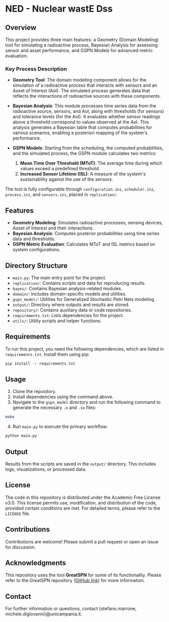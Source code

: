 # NED - Nuclear wastE Dss

## Overview

This project provides three main features: a Geometry (Domain Modeling) tool for simulating a radioactive process,
Bayesian Analysis for assessing sensor and asset performance, and GSPN Models for advanced metric evaluation.

### Key Process Description

- **Geometry Tool**: The domain modeling component allows for the simulation of a radioactive process that interacts
  with sensors and an Asset of Interest (AoI). The simulated process generates data that reflects the interactions of
  radioactive sources with these components.

- **Bayesian Analysis**: This module processes time series data from the radioactive source, sensors, and AoI, along
  with thresholds (for sensors) and tolerance levels (for the AoI). It evaluates whether sensor readings above a
  threshold correspond to values observed at the AoI. This analysis generates a Bayesian table that computes
  probabilities for various scenarios, enabling a posteriori mapping of the system's performance.

- **GSPN Models**: Starting from the scheduling, the computed probabilities, and the simulated process, the GSPN module
  calculates two metrics:
    1. **Mean Time Over Threshold (MToT)**: The average time during which values exceed a predefined threshold.
    2. **Increased Sensor Lifetime (ISL)**: A measure of the system's sustainability against the use of the sensors.

The tool is fully configurable through `configuration.ini`, `scheduler.ini`, `process.ini`, and `sensors.ini`, placed
in `replication/`.

## Features

- **Geometry Modeling**: Simulates radioactive processes, sensing devices, Asset of Interest and their interactions.
- **Bayesian Analysis**: Computes posterior probabilities using time series data and thresholds.
- **GSPN Metric Evaluation**: Calculates MToT and ISL metrics based on system configurations.

## Directory Structure

- `main.py`: The main entry point for the project.
- `replication/`: Contains scripts and data for reproducing results.
- `bayes/`: Contains Bayesian analysis-related modules.
- `domain/`: Includes domain-specific models and utilities.
- `gspn_model/`: Utilities for Generalized Stochastic Petri Nets modeling.
- `output/`: Directory where outputs and results are stored.
- `repository/`: Contains auxiliary data or code repositories.
- `requirements.txt`: Lists dependencies for the project.
- `utils/`: Utility scripts and helper functions.

## Requirements

To run this project, you need the following dependencies, which are listed in `requirements.txt`. Install them using
pip:

```bash
pip install -r requirements.txt
```

## Usage

1. Clone the repository.
2. Install dependencies using the command above.
3. Navigate to the `gspn_model` directory and run the following command to generate the necessary `.o` and `.so` files:

```bash
make
```

4. Run `main.py` to execute the primary workflow:

```bash
python main.py
```

## Output

Results from the scripts are saved in the `output/` directory. This includes logs, visualizations, or processed data.

## License

The code in this repository is distributed under the Academic Free License v3.0. This license permits use, modification,
and distribution of the code, provided certain conditions are met. For detailed terms, please refer to the `LICENSE`
file.

## Contributions

Contributions are welcome! Please submit a pull request or open an issue for discussion.

## Acknowledgments

This repository uses the tool **GreatSPN** for some of its functionality. Please refer to the GreatSPN
repository ([GitHub link](https://github.com/greatspn/SOURCES)) for more information.

## Contact

For further information or questions, contact {stefano.marrone, michele.digiovanni}@unicampania.it.
